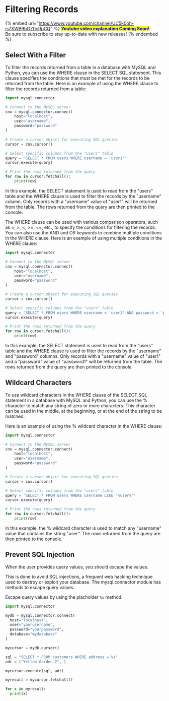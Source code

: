 # Filtering Records

{% embed url="https://www.youtube.com/channel/UC5k0oh-js7XWB9bOZ0cRpCQ" %}
<mark style="color:blue;">**Youtube video explanation Coming Soon!**</mark> \
Be sure to subscribe to stay up-to-date with new releases!
{% endembed %}

## Select With a Filter

To filter the records returned from a table in a database with MySQL and Python, you can use the WHERE clause in the SELECT SQL statement. This clause specifies the conditions that must be met for the records to be returned from the table. Here is an example of using the WHERE clause to filter the records returned from a table:

```python
import mysql.connector

# Connect to the MySQL server
cnx = mysql.connector.connect(
    host="localhost",
    user="username",
    password="password"
)

# Create a cursor object for executing SQL queries
cursor = cnx.cursor()

# Select specific columns from the "users" table
query = "SELECT * FROM users WHERE username = 'user1'"
cursor.execute(query)

# Print the rows returned from the query
for row in cursor.fetchall():
    print(row)
```

In this example, the SELECT statement is used to read from the "users" table and the WHERE clause is used to filter the records by the "username" column. Only records with a "username" value of "user1" will be returned from the table. The rows returned from the query are then printed to the console.

The WHERE clause can be used with various comparison operators, such as =, >, <, >=, <=, etc., to specify the conditions for filtering the records. You can also use the AND and OR keywords to combine multiple conditions in the WHERE clause. Here is an example of using multiple conditions in the WHERE clause:

```python
import mysql.connector

# Connect to the MySQL server
cnx = mysql.connector.connect(
    host="localhost",
    user="username",
    password="password"
)

# Create a cursor object for executing SQL queries
cursor = cnx.cursor()

# Select specific columns from the "users" table
query = "SELECT * FROM users WHERE username = 'user1' AND password = 'password1'"
cursor.execute(query)

# Print the rows returned from the query
for row in cursor.fetchall():
    print(row)
```

In this example, the SELECT statement is used to read from the "users" table and the WHERE clause is used to filter the records by the "username" and "password" columns. Only records with a "username" value of "user1" and a "password" value of "password1" will be returned from the table. The rows returned from the query are then printed to the console.

## Wildcard Characters

To use wildcard characters in the WHERE clause of the SELECT SQL statement in a database with MySQL and Python, you can use the % character to match any string of zero or more characters. This character can be used in the middle, at the beginning, or at the end of the string to be matched.

Here is an example of using the % wildcard character in the WHERE clause:

```python
import mysql.connector

# Connect to the MySQL server
cnx = mysql.connector.connect(
    host="localhost",
    user="username",
    password="password"
)

# Create a cursor object for executing SQL queries
cursor = cnx.cursor()

# Select specific columns from the "users" table
query = "SELECT * FROM users WHERE username LIKE '%user%'"
cursor.execute(query)

# Print the rows returned from the query
for row in cursor.fetchall():
    print(row)
```

In this example, the % wildcard character is used to match any "username" value that contains the string "user". The rows returned from the query are then printed to the console.

## Prevent SQL Injection

When the user provides query values, you should escape the values.

This is done to avoid SQL injections, a frequent web hacking technique used to destroy or exploit your database. The mysql.connector module has methods to escape query values.

Escape query values by using the placholder `%s` method:

```python
import mysql.connector

mydb = mysql.connector.connect(
  host="localhost",
  user="yourusername",
  password="yourpassword",
  database="mydatabase"
)

mycursor = mydb.cursor()

sql = "SELECT * FROM customers WHERE address = %s"
adr = ("Yellow Garden 2", )

mycursor.execute(sql, adr)

myresult = mycursor.fetchall()

for x in myresult:
  print(x)
```

